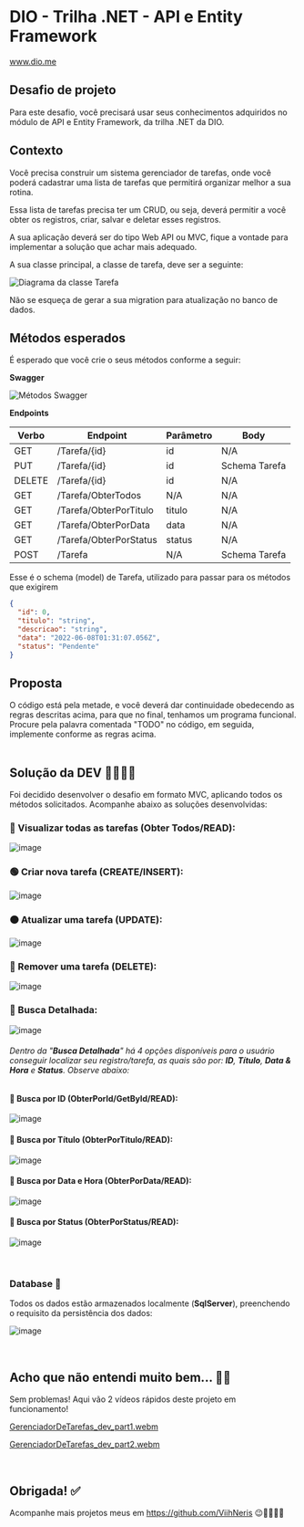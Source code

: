 # DIO - Trilha .NET - API e Entity Framework
www.dio.me

## Desafio de projeto
Para este desafio, você precisará usar seus conhecimentos adquiridos no módulo de API e Entity Framework, da trilha .NET da DIO.

## Contexto
Você precisa construir um sistema gerenciador de tarefas, onde você poderá cadastrar uma lista de tarefas que permitirá organizar melhor a sua rotina.

Essa lista de tarefas precisa ter um CRUD, ou seja, deverá permitir a você obter os registros, criar, salvar e deletar esses registros.

A sua aplicação deverá ser do tipo Web API ou MVC, fique a vontade para implementar a solução que achar mais adequado.

A sua classe principal, a classe de tarefa, deve ser a seguinte:

![Diagrama da classe Tarefa](diagrama.png)

Não se esqueça de gerar a sua migration para atualização no banco de dados.

## Métodos esperados
É esperado que você crie o seus métodos conforme a seguir:


**Swagger**


![Métodos Swagger](swagger.png)


**Endpoints**


| Verbo  | Endpoint                | Parâmetro | Body          |
|--------|-------------------------|-----------|---------------|
| GET    | /Tarefa/{id}            | id        | N/A           |
| PUT    | /Tarefa/{id}            | id        | Schema Tarefa |
| DELETE | /Tarefa/{id}            | id        | N/A           |
| GET    | /Tarefa/ObterTodos      | N/A       | N/A           |
| GET    | /Tarefa/ObterPorTitulo  | titulo    | N/A           |
| GET    | /Tarefa/ObterPorData    | data      | N/A           |
| GET    | /Tarefa/ObterPorStatus  | status    | N/A           |
| POST   | /Tarefa                 | N/A       | Schema Tarefa |

Esse é o schema (model) de Tarefa, utilizado para passar para os métodos que exigirem

```json
{
  "id": 0,
  "titulo": "string",
  "descricao": "string",
  "data": "2022-06-08T01:31:07.056Z",
  "status": "Pendente"
}
```


## Proposta
O código está pela metade, e você deverá dar continuidade obedecendo as regras descritas acima, para que no final, tenhamos um programa funcional. Procure pela palavra comentada "TODO" no código, em seguida, implemente conforme as regras acima.
<br><br>

## Solução da DEV 👩🏻‍💻💜
Foi decidido desenvolver o desafio em formato MVC, aplicando todos os métodos solicitados. Acompanhe abaixo as soluções desenvolvidas:

### 🔵 Visualizar todas as tarefas (Obter Todos/READ):

![image](https://user-images.githubusercontent.com/93789218/210187322-98d9aacb-5d47-47f7-aa99-37ac2d149cfa.png)

### 🟢 Criar nova tarefa (CREATE/INSERT):

![image](https://user-images.githubusercontent.com/93789218/210187411-fee45962-323c-4a54-bfef-84e0363bd4fc.png)

### 🟠 Atualizar uma tarefa (UPDATE):

![image](https://user-images.githubusercontent.com/93789218/210187454-f47b894d-eb30-4309-b882-ed4ec5c95613.png)

### 🔴 Remover uma tarefa (DELETE):

![image](https://user-images.githubusercontent.com/93789218/210187674-c38a867c-642d-4600-b8c3-cd94ef3b41bf.png)

### 🔎 Busca Detalhada:

![image](https://user-images.githubusercontent.com/93789218/210191301-bbc12322-1568-40de-9e6c-304a72c8215d.png)


###### Dentro da "<b>Busca Detalhada</b>" há 4 opções disponíveis para o usuário conseguir localizar seu registro/tarefa, as quais são por: <b>ID</b>, <b>Título</b>, <b>Data & Hora</b> e <b>Status</b>. Observe abaixo:

#### 🔵 Busca por ID (ObterPorId/GetById/READ):

![image](https://user-images.githubusercontent.com/93789218/210191491-ec4658c9-b934-4d00-b6f6-826738175e95.png)

#### 🔵 Busca por Título (ObterPorTitulo/READ):

![image](https://user-images.githubusercontent.com/93789218/210191537-44637944-d441-440c-8167-7140a151b66f.png)

#### 🔵 Busca por Data e Hora (ObterPorData/READ):

![image](https://user-images.githubusercontent.com/93789218/210191584-c4970e7b-3e57-46ce-9e13-8754753f9f6c.png)

#### 🔵 Busca por Status (ObterPorStatus/READ):

![image](https://user-images.githubusercontent.com/93789218/210191633-ce4bb368-c136-4b56-ad1c-0aa9400a8a84.png)

<br>

### Database 🎲

Todos os dados estão armazenados localmente (<b>SqlServer</b>), preenchendo o requisito da persistência dos dados:

![image](https://user-images.githubusercontent.com/93789218/210191926-10d0d5fc-b2eb-4f1f-8e81-59c12fb5ff9c.png)

<br>

## Acho que não entendi muito bem... 🤔💭
Sem problemas! Aqui vão 2 vídeos rápidos deste projeto em funcionamento!

[GerenciadorDeTarefas_dev_part1.webm](https://user-images.githubusercontent.com/93789218/210193002-fb3fab31-5d22-4614-91fb-537c3cec56be.webm)

[GerenciadorDeTarefas_dev_part2.webm](https://user-images.githubusercontent.com/93789218/210193267-e89af3b5-94d4-4ff5-a1f8-09d30bc8f88f.webm)

<br>

## Obrigada! ✅
Acompanhe mais projetos meus em https://github.com/ViihNeris 😉💜👩🏻‍💻


